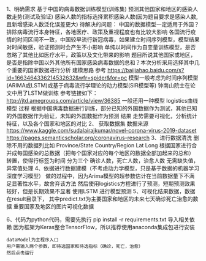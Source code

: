 1、明确需求
基于中国的病毒数据训练模型(训练集)
预测其他国家和地区的感染人数走势(测试及验证)
感染人数的指标选择累积感染人数(因为题目要求是感染人数,且新增感染人数泛化误差更大)
待解决的问题：
    中国的数据模型一定适用于外国？排除病毒流行本身特征，各地医疗、政策及重视程度也有比较大影响
    各国流行疫情的时间区间不一致，中国较早流行新冠病毒，如果建立时间序列模型，模型结果对时间敏感，验证预测时会产生不小影响
    单纯以时间作为自变量训练模型，是否忽略了其他比如医疗水平，政策以及文化带来的影响
    题目所说其他国家或地区，是否是指除中国以外其他所有国家感染病毒数据的总和？本次分析采用选择其中几个重要的国家数据进行分析
建模思路
    参考 https://baijiahao.baidu.com/s?id=1663464336214532632&wfr=spider&for=pc
    模型一般考虑为时间序列模型(ARIMA或LSTM)或基于病毒流行学理论的动力模型(SIR模型等)
    钟南山院士在论文中用了LSTM做训练 参考链接如下：http://jtd.amegroups.com/article/view/36385
    一般还用一种模型 logistics曲线模型
过程
    根据中国病毒数据进行训练，部分已知的外国数据作为测试，其他已知的外国数据作为验证，未知的外国数据作为预测
结果
    走势需要可视化，分析统计特征，以及各个国家和地区的对比
2、 获取数据集
数据来源
https://www.kaggle.com/sudalairajkumar/novel-corona-virus-2019-dataset
https://pages.semanticscholar.org/coronavirus-research
3、进行数据清洗
    删除不用的数据列比如 Province/State	Country/Region	Lat	Long
    根据国家进行合并成每国感染的总数据（把每个国家对应的每个地区的数据全部加起来的总和）
    转置，使得行标签为时间
    分为三个 确诊人数，死亡人数，治愈人数
    无需缺失值，异常值处理
4、依据进行数据建模（不考虑动力学模型，只是基于数据的机器学习深度学习模型）
    做的过程中，因为Arima模型的超参数估计在当前数据量下不满足显著性水平，故舍弃该方法
    然后使用logistics方程进行了预测，短期预测效果较好，但是长期效果不显著
    使用LSTM 进行模型预测
5、可视化结果数据，数据在result目录下，
    其中predict.txt为主要国家和地区的未来七天确诊死亡治愈的数据
    重要国家及地区的图片可视化数据

6、代码为python代码，需要先执行
    pip install -r requirements.txt
    导入相关依赖
    因为框架为Keras整合TensorFlow，所以推荐使用anaconda集成包进行安装

    dataModel为主程序入口
    用户需输入两个参数，即待选国家和待选指标（确诊，死亡，治愈）
    然后点击运行



